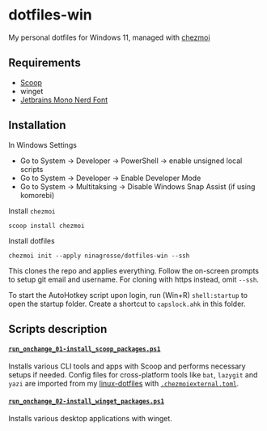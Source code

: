 # dotfiles-win

My personal dotfiles for Windows 11, managed with [chezmoi](https://github.com/twpayne/chezmoi)

## Requirements

* [Scoop](https://scoop.sh/)
* winget
* [Jetbrains Mono Nerd Font](https://www.nerdfonts.com/font-downloads)

## Installation

In Windows Settings

* Go to System -> Developer -> PowerShell -> enable unsigned local scripts
* Go to System -> Developer -> Enable Developer Mode
* Go to System -> Multitaksing -> Disable Windows Snap Assist (if using komorebi)

Install `chezmoi`

```shell
scoop install chezmoi
```

Install dotfiles

```shell
chezmoi init --apply ninagrosse/dotfiles-win --ssh
```

This clones the repo and applies everything. Follow the on-screen prompts to setup git email and username. For cloning with https instead, omit `--ssh`.

To start the AutoHotkey script upon login, run (Win+R) `shell:startup` to open the startup folder. Create a shortcut to `capslock.ahk` in this folder.

## Scripts description

#### [`run_onchange_01-install_scoop_packages.ps1`](run_onchange_01-install_scoop_packages.ps1)

Installs various CLI tools and apps with Scoop and performs necessary setups if needed. Config files for cross-platform tools like `bat`, `lazygit` and `yazi` are imported from my [linux-dotfiles](https://github.com/ninagrosse/dotfiles) with [`.chezmoiexternal.toml`](.chezmoiexternal.toml).

#### [`run_onchange_02-install_winget_packages.ps1`](run_onchange_02-install_winget_packages.ps1)

Installs various desktop applications with winget.
